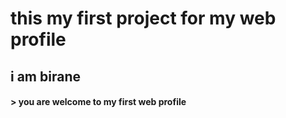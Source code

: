 
# this my first project for my web profile


## i am birane 

  #### >  you are welcome to my first  web profile

